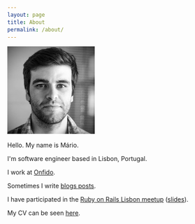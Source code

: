 ```yaml
---
layout: page
title: About
permalink: /about/
---
```


![mario](/media/about/mario.jpg)

Hello. My name is Mário.

I'm software engineer based in Lisbon, Portugal.

I work at [Onfido](https://www.onfido.com/).

Sometimes I write [blogs posts](https://mariorcardoso.github.io).

I have participated in the [Ruby on Rails Lisbon meetup](https://www.meetup.com/ruby-lx/events/231097807/) ([slides](https://speakerdeck.com/mariorcardoso/websockets-and-action-cable-in-rails-5)).

My CV can be seen [here](/mario_cardoso_cv.pdf).
